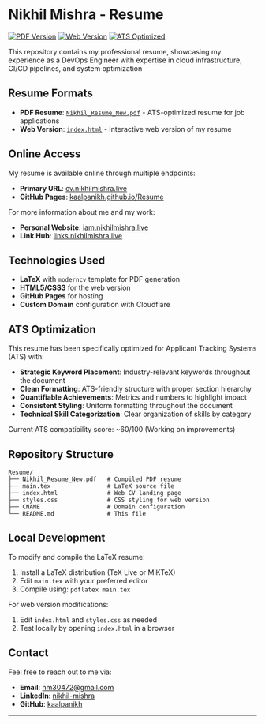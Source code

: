 # Nikhil Mishra - Resume

[![PDF Version](https://img.shields.io/badge/PDF-Resume-blue)](Nikhil_Resume_New.pdf)
[![Web Version](https://img.shields.io/badge/Web-CV-green)](https://cv.nikhilmishra.live)
[![ATS Optimized](https://img.shields.io/badge/ATS-Optimized-orange)](Nikhil_Resume_New.pdf)

This repository contains my professional resume, showcasing my experience as a DevOps Engineer with expertise in cloud infrastructure, CI/CD pipelines, and system optimization

## Resume Formats

- **PDF Resume**: [`Nikhil_Resume_New.pdf`](Nikhil_Resume_New.pdf) - ATS-optimized resume for job applications
- **Web Version**: [`index.html`](index.html) - Interactive web version of my resume

## Online Access

My resume is available online through multiple endpoints:

- **Primary URL**: [cv.nikhilmishra.live](https://cv.nikhilmishra.live)
- **GitHub Pages**: [kaalpanikh.github.io/Resume](https://kaalpanikh.github.io/Resume/)

For more information about me and my work:
- **Personal Website**: [iam.nikhilmishra.live](https://iam.nikhilmishra.live)
- **Link Hub**: [links.nikhilmishra.live](https://links.nikhilmishra.live)

## Technologies Used

- **LaTeX** with `moderncv` template for PDF generation
- **HTML5/CSS3** for the web version
- **GitHub Pages** for hosting
- **Custom Domain** configuration with Cloudflare

## ATS Optimization

This resume has been specifically optimized for Applicant Tracking Systems (ATS) with:

- **Strategic Keyword Placement**: Industry-relevant keywords throughout the document
- **Clean Formatting**: ATS-friendly structure with proper section hierarchy
- **Quantifiable Achievements**: Metrics and numbers to highlight impact
- **Consistent Styling**: Uniform formatting throughout the document
- **Technical Skill Categorization**: Clear organization of skills by category

Current ATS compatibility score: ~60/100 (Working on improvements)

## Repository Structure

```
Resume/
├── Nikhil_Resume_New.pdf   # Compiled PDF resume
├── main.tex                # LaTeX source file
├── index.html              # Web CV landing page
├── styles.css              # CSS styling for web version
├── CNAME                   # Domain configuration
└── README.md               # This file
```

## Local Development

To modify and compile the LaTeX resume:

1. Install a LaTeX distribution (TeX Live or MiKTeX)
2. Edit `main.tex` with your preferred editor
3. Compile using: `pdflatex main.tex`

For web version modifications:
1. Edit `index.html` and `styles.css` as needed
2. Test locally by opening `index.html` in a browser

## Contact

Feel free to reach out to me via:
- **Email**: [nm30472@gmail.com](mailto:nm30472@gmail.com)
- **LinkedIn**: [nikhil-mishra](https://linkedin.com/in/nikhil-mishra)
- **GitHub**: [kaalpanikh](https://github.com/kaalpanikh)

---
